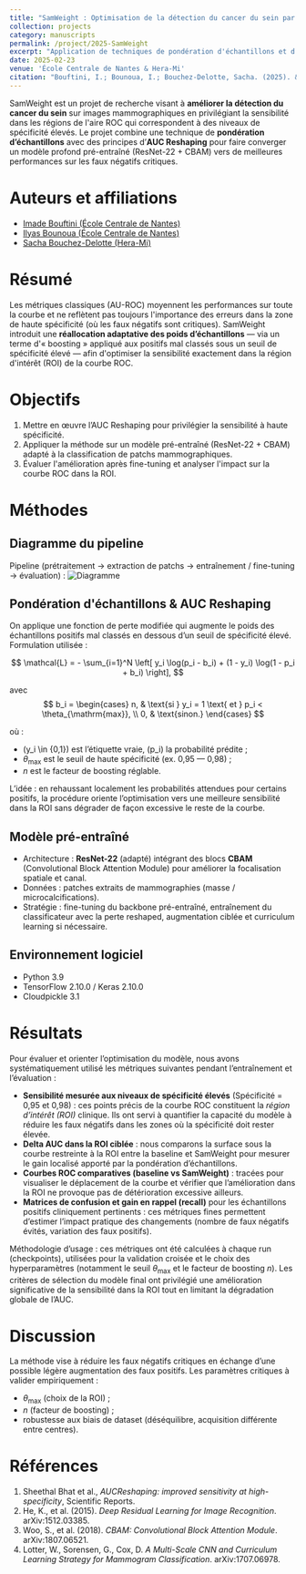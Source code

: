 ```yaml
---
title: "SamWeight : Optimisation de la détection du cancer du sein par AUC Reshaping"
collection: projects
category: manuscripts
permalink: /project/2025-SamWeight
excerpt: "Application de techniques de pondération d'échantillons et d'AUC Reshaping pour améliorer la sensibilité à haute spécificité en classification mammographique."
date: 2025-02-23
venue: 'École Centrale de Nantes & Hera-Mi'
citation: "Bouftini, I.; Bounoua, I.; Bouchez-Delotte, Sacha. (2025). &quot;SamWeight : Optimisation de la détection du cancer du sein par AUC Reshaping.&quot; <i>Projet de recherche, École Centrale de Nantes & Hera-Mi</i>."
---
```


SamWeight est un projet de recherche visant à **améliorer la détection du cancer du sein** sur images mammographiques en privilégiant la sensibilité dans les régions de l'aire ROC qui correspondent à des niveaux de spécificité élevés. Le projet combine une technique de **pondération d’échantillons** avec des principes d’**AUC Reshaping** pour faire converger un modèle profond pré-entraîné (ResNet-22 + CBAM) vers de meilleures performances sur les faux négatifs critiques.

# Auteurs et affiliations
- [Imade Bouftini (École Centrale de Nantes)](https://github.com/ibouftini)
- [Ilyas Bounoua (École Centrale de Nantes)](https://github.com/ilyasbounoua)
- [Sacha Bouchez-Delotte (Hera-Mi)](https://github.com/sacha4595)

# Résumé
Les métriques classiques (AU-ROC) moyennent les performances sur toute la courbe et ne reflètent pas toujours l'importance des erreurs dans la zone de haute spécificité (où les faux négatifs sont critiques). SamWeight introduit une **réallocation adaptative des poids d’échantillons** — via un terme d'« boosting » appliqué aux positifs mal classés sous un seuil de spécificité élevé — afin d'optimiser la sensibilité exactement dans la région d'intérêt (ROI) de la courbe ROC.

# Objectifs
1. Mettre en œuvre l’AUC Reshaping pour privilégier la sensibilité à haute spécificité.  
2. Appliquer la méthode sur un modèle pré-entraîné (ResNet-22 + CBAM) adapté à la classification de patchs mammographiques.  
3. Évaluer l'amélioration après fine-tuning et analyser l'impact sur la courbe ROC dans la ROI.

# Méthodes

## Diagramme du pipeline
Pipeline (prétraitement → extraction de patchs → entraînement / fine-tuning → évaluation) : 
![Diagramme](http://ilyasbounoua.github.io/files/Diagram.svg) 

## Pondération d'échantillons & AUC Reshaping
On applique une fonction de perte modifiée qui augmente le poids des échantillons positifs mal classés en dessous d’un seuil de spécificité élevé. Formulation utilisée :

$$
\mathcal{L} = - \sum_{i=1}^N \left[ y_i \log(p_i - b_i) + (1 - y_i) \log(1 - p_i + b_i) \right],
$$

avec
$$
b_i =
\begin{cases}
n, & \text{si } y_i = 1 \text{ et } p_i < \theta_{\mathrm{max}}, \\
0, & \text{sinon.}
\end{cases}
$$

où :
- \(y_i \in \{0,1\}\) est l’étiquette vraie, \(p_i\) la probabilité prédite ;  
- $\theta_{\mathrm{max}}$ est le seuil de haute spécificité (ex. 0,95 — 0,98) ;  
- $n$ est le facteur de boosting réglable.

L’idée : en rehaus­sant localement les probabilités attendues pour certains positifs, la procédure oriente l’optimisation vers une meilleure sensibilité dans la ROI sans dégrader de façon excessive le reste de la courbe.

## Modèle pré-entraîné
- Architecture : **ResNet-22** (adapté) intégrant des blocs **CBAM** (Convolutional Block Attention Module) pour améliorer la focalisation spatiale et canal.  
- Données : patches extraits de mammographies (masse / microcalcifications).  
- Stratégie : fine-tuning du backbone pré-entraîné, entraînement du classificateur avec la perte reshaped, augmentation ciblée et curriculum learning si nécessaire.

## Environnement logiciel
- Python 3.9  
- TensorFlow 2.10.0 / Keras 2.10.0  
- Cloudpickle 3.1

# Résultats
Pour évaluer et orienter l’optimisation du modèle, nous avons systématiquement utilisé les métriques suivantes pendant l’entraînement et l’évaluation :

- **Sensibilité mesurée aux niveaux de spécificité élevés** (Spécificité = 0,95 et 0,98) : ces points précis de la courbe ROC constituent la *région d’intérêt (ROI)* clinique. Ils ont servi à quantifier la capacité du modèle à réduire les faux négatifs dans les zones où la spécificité doit rester élevée.  
- **Delta AUC dans la ROI ciblée** : nous comparons la surface sous la courbe restreinte à la ROI entre la baseline et SamWeight pour mesurer le gain localisé apporté par la pondération d’échantillons.  
- **Courbes ROC comparatives (baseline vs SamWeight)** : tracées pour visualiser le déplacement de la courbe et vérifier que l’amélioration dans la ROI ne provoque pas de détérioration excessive ailleurs.  
- **Matrices de confusion et gain en rappel (recall)** pour les échantillons positifs cliniquement pertinents : ces métriques fines permettent d’estimer l’impact pratique des changements (nombre de faux négatifs évités, variation des faux positifs).  

Méthodologie d’usage : ces métriques ont été calculées à chaque run (checkpoints), utilisées pour la validation croisée et le choix des hyperparamètres (notamment le seuil $\theta_{\mathrm{max}}$ et le facteur de boosting $n$). Les critères de sélection du modèle final ont privilégié une amélioration significative de la sensibilité dans la ROI tout en limitant la dégradation globale de l’AUC.  


# Discussion
La méthode vise à réduire les faux négatifs critiques en échange d’une possible légère augmentation des faux positifs. Les paramètres critiques à valider empiriquement :
- $\theta_{\mathrm{max}}$ (choix de la ROI) ;  
- $n$ (facteur de boosting) ;  
- robustesse aux biais de dataset (déséquilibre, acquisition différente entre centres).


# Références
1. Sheethal Bhat et al., *AUCReshaping: improved sensitivity at high-specificity*, Scientific Reports.  
2. He, K., et al. (2015). *Deep Residual Learning for Image Recognition*. arXiv:1512.03385.  
3. Woo, S., et al. (2018). *CBAM: Convolutional Block Attention Module*. arXiv:1807.06521.  
4. Lotter, W., Sorensen, G., Cox, D. *A Multi-Scale CNN and Curriculum Learning Strategy for Mammogram Classification*. arXiv:1707.06978.
